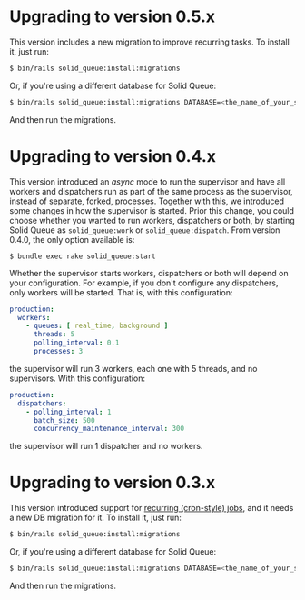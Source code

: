 # Upgrading to version 0.5.x
This version includes a new migration to improve recurring tasks. To install it, just run:

```bash
$ bin/rails solid_queue:install:migrations
```

Or, if you're using a different database for Solid Queue:

```bash
$ bin/rails solid_queue:install:migrations DATABASE=<the_name_of_your_solid_queue_db>
```

And then run the migrations.


# Upgrading to version 0.4.x
This version introduced an _async_ mode to run the supervisor and have all workers and dispatchers run as part of the same process as the supervisor, instead of separate, forked, processes. Together with this, we introduced some changes in how the supervisor is started. Prior this change, you could choose whether you wanted to run workers, dispatchers or both, by starting Solid Queue as `solid_queue:work` or `solid_queue:dispatch`. From version 0.4.0, the only option available is:

```
$ bundle exec rake solid_queue:start
```
Whether the supervisor starts workers, dispatchers or both will depend on your configuration. For example, if you don't configure any dispatchers, only workers will be started. That is, with this configuration:

```yml
production:
  workers:
    - queues: [ real_time, background ]
      threads: 5
      polling_interval: 0.1
      processes: 3
```
the supervisor will run 3 workers, each one with 5 threads, and no supervisors. With this configuration:
```yml
production:
  dispatchers:
    - polling_interval: 1
      batch_size: 500
      concurrency_maintenance_interval: 300
```
the supervisor will run 1 dispatcher and no workers.


# Upgrading to version 0.3.x
This version introduced support for [recurring (cron-style) jobs](https://github.com/rails/solid_queue/blob/main/README.md#recurring-tasks), and it needs a new DB migration for it. To install it, just run:

```bash
$ bin/rails solid_queue:install:migrations
```

Or, if you're using a different database for Solid Queue:

```bash
$ bin/rails solid_queue:install:migrations DATABASE=<the_name_of_your_solid_queue_db>
```

And then run the migrations.

